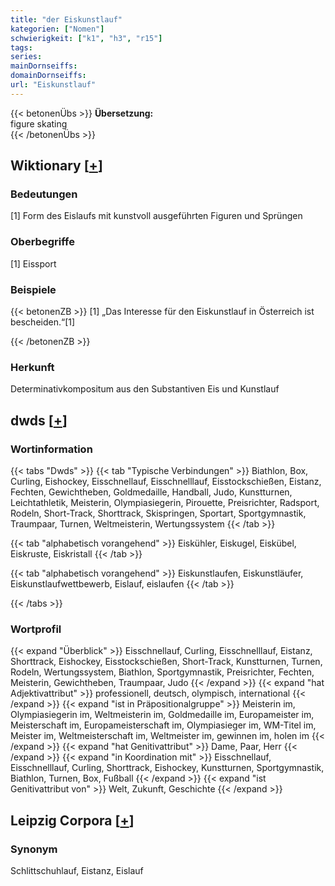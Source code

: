 ```yaml
---
title: "der Eiskunstlauf"
kategorien: ["Nomen"]
schwierigkeit: ["k1", "h3", "r15"]
tags:
series:
mainDornseiffs:
domainDornseiffs:
url: "Eiskunstlauf"
---
```


{{< betonenÜbs >}}
**Übersetzung:**  
figure skating  
{{< /betonenÜbs >}}

## Wiktionary [[+](https://de.wiktionary.org/wiki/Eiskunstlauf)]

### Bedeutungen
[1] Form des Eislaufs mit kunstvoll ausgeführten Figuren und Sprüngen  

### Oberbegriffe
[1] Eissport  

### Beispiele
{{< betonenZB >}}
[1] „Das Interesse für den Eiskunstlauf in Österreich ist bescheiden.“[1]  

{{< /betonenZB >}}
### Herkunft
Determinativkompositum aus den Substantiven Eis und Kunstlauf  



## dwds [[+](https://www.dwds.de/wb/Eiskunstlauf)]

### Wortinformation
{{< tabs "Dwds" >}}
{{< tab "Typische Verbindungen" >}}
Biathlon, Box, Curling, Eishockey, Eisschnellauf, Eisschnelllauf, Eisstockschießen, Eistanz, Fechten, Gewichtheben, Goldmedaille, Handball, Judo, Kunstturnen, Leichtathletik, Meisterin, Olympiasiegerin, Pirouette, Preisrichter, Radsport, Rodeln, Short-Track, Shorttrack, Skispringen, Sportart, Sportgymnastik, Traumpaar, Turnen, Weltmeisterin, Wertungssystem
{{< /tab >}}

{{< tab "alphabetisch vorangehend" >}}
Eiskühler, Eiskugel, Eiskübel, Eiskruste, Eiskristall
{{< /tab >}}

{{< tab "alphabetisch vorangehend" >}}
Eiskunstlaufen, Eiskunstläufer, Eiskunstlaufwettbewerb, Eislauf, eislaufen
{{< /tab >}}

{{< /tabs >}}

### Wortprofil
{{< expand "Überblick" >}} Eisschnellauf, Curling, Eisschnelllauf, Eistanz, Shorttrack, Eishockey, Eisstockschießen, Short-Track, Kunstturnen, Turnen, Rodeln, Wertungssystem, Biathlon, Sportgymnastik, Preisrichter, Fechten, Meisterin, Gewichtheben, Traumpaar, Judo {{< /expand >}}
{{< expand "hat Adjektivattribut" >}} professionell, deutsch, olympisch, international {{< /expand >}}
{{< expand "ist in Präpositionalgruppe" >}} Meisterin im, Olympiasiegerin im, Weltmeisterin im, Goldmedaille im, Europameister im, Meisterschaft im, Europameisterschaft im, Olympiasieger im, WM-Titel im, Meister im, Weltmeisterschaft im, Weltmeister im, gewinnen im, holen im {{< /expand >}}
{{< expand "hat Genitivattribut" >}} Dame, Paar, Herr {{< /expand >}}
{{< expand "in Koordination mit" >}} Eisschnellauf, Eisschnelllauf, Curling, Shorttrack, Eishockey, Kunstturnen, Sportgymnastik, Biathlon, Turnen, Box, Fußball {{< /expand >}}
{{< expand "ist Genitivattribut von" >}} Welt, Zukunft, Geschichte {{< /expand >}}

## Leipzig Corpora [[+](https://corpora.uni-leipzig.de/en/res?word=Eiskunstlauf&corpusId=deu_newscrawl-public_2018)]


### Synonym
Schlittschuhlauf, Eistanz, Eislauf

